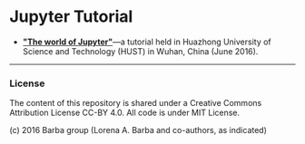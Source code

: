 # Jupyter Tutorial

* [**"The world of Jupyter"**](https://github.com/barbagroup/jupyter-tutorial/blob/master/World-of-Jupyter.md)—a tutorial held in Huazhong University of Science and Technology (HUST) in Wuhan, China (June 2016).

---

### License

The content of this repository is shared under a Creative Commons Attribution License CC-BY 4.0. All code is under MIT License.

(c) 2016 Barba group (Lorena A. Barba and co-authors, as indicated)
